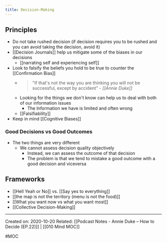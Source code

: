 ```yaml
---
title: Decision-Making
---
```

## Principles
- Do not take rushed decision (if decision requires you to be rushed and you can avoid taking the decision, avoid it) 
- [[Decision Journals]] help us mitigate some of the biases in our decisions
	- [[narrating self and experiencing self]]
- Look to falsify the beliefs you hold to be true to counter the [[Confirmation Bias]]
	- > "If that's not the way you are thinking you will not be successful, except by accident" - *[[Annie Duke]]*
	- Looking for the things we don't know can help us to deal with both of our information issues
		- The Information we have is limited and often wrong
	- [[Falsifiability]]
- Keep in mind [[Cognitive Biases]]


### Good Decisions vs Good Outcomes
- The two things are very different
	- We cannot assess decision quality objectively
		- Instead, we can assess the outcome of that decision
		- The problem is that we tend to mistake a good outcome with a good decision and viceversa

## Frameworks
- [[Hell Yeah or No]] vs. [[Say yes to everything]]
- [[the map is not the territory (menu is not the food)]]
- [[What you want now vs what you want most]] 
- [[Collective Decision-Making]]

-------------------
Created on: 2020-10-20
Related: [[Podcast Notes - Annie Duke – How to Decide (EP.22)]] | [[010 Mind MOC]]

#MOC 